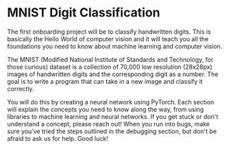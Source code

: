 # MNIST Digit Classification
The first onboarding project will be to classify handwritten digits. This is basically the Hello World of computer vision and it will teach you all the foundations you need to know about machine learning and computer vision.

The MNIST (Modified National Institute of Standards and Technology, for those curious) dataset is a collection of 70,000 low resolution (28x28px) images of handwritten digits and the corresponding digit as a number. The goal is to write a program that can take in a new image and classify it correctly.

You will do this by creating a neural network using PyTorch. Each section will explain the concepts you need to know along the way, from using libraries to machine learning and neural networks. If you get stuck or don't understand a concept, please reach out! When you run into bugs, make sure you've tried the steps outlined in the debugging section, but don't be afraid to ask us for help. Good luck!
